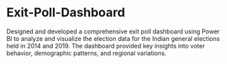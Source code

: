 # Exit-Poll-Dashboard
Designed and developed a comprehensive exit poll dashboard using Power BI to analyze and visualize the election data for the Indian general elections held in 2014 and 2019. The dashboard provided key insights into voter behavior, demographic patterns, and regional variations.
